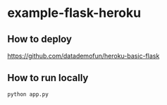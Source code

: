 # example-flask-heroku

## How to deploy
https://github.com/datademofun/heroku-basic-flask

## How to run locally
`python app.py`